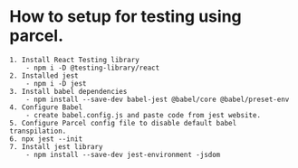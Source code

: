 # How to setup for testing using parcel.

    1. Install React Testing library
        - npm i -D @testing-library/react
    2. Installed jest
        - npm i -D jest
    3. Install babel dependencies
        - npm install --save-dev babel-jest @babel/core @babel/preset-env
    4. Configure Babel
        - create babel.config.js and paste code from jest website.
    5. Configure Parcel config file to disable default babel transpilation.
    6. npx jest --init
    7. Install jest library
        - npm install --save-dev jest-environment -jsdom
    
    
